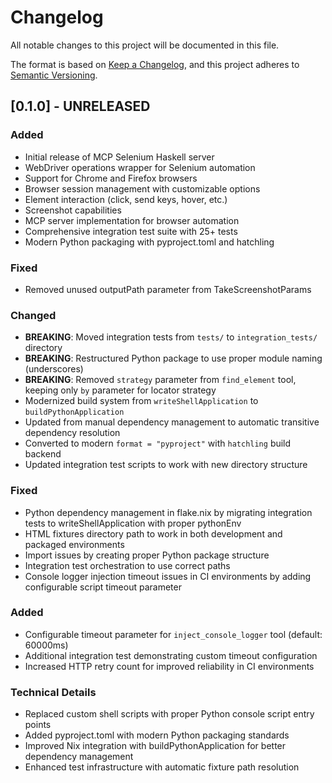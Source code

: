 # Changelog

All notable changes to this project will be documented in this file.

The format is based on [Keep a Changelog](https://keepachangelog.com/en/1.0.0/),
and this project adheres to [Semantic Versioning](https://semver.org/spec/v2.0.0.html).

## [0.1.0] - UNRELEASED

### Added
- Initial release of MCP Selenium Haskell server
- WebDriver operations wrapper for Selenium automation
- Support for Chrome and Firefox browsers
- Browser session management with customizable options
- Element interaction (click, send keys, hover, etc.)
- Screenshot capabilities
- MCP server implementation for browser automation
- Comprehensive integration test suite with 25+ tests
- Modern Python packaging with pyproject.toml and hatchling

### Fixed
- Removed unused outputPath parameter from TakeScreenshotParams

### Changed
- **BREAKING**: Moved integration tests from `tests/` to `integration_tests/` directory
- **BREAKING**: Restructured Python package to use proper module naming (underscores)
- **BREAKING**: Removed `strategy` parameter from `find_element` tool, keeping only `by` parameter for locator strategy
- Modernized build system from `writeShellApplication` to `buildPythonApplication`
- Updated from manual dependency management to automatic transitive dependency resolution
- Converted to modern `format = "pyproject"` with `hatchling` build backend
- Updated integration test scripts to work with new directory structure

### Fixed
- Python dependency management in flake.nix by migrating integration tests to writeShellApplication with proper pythonEnv
- HTML fixtures directory path to work in both development and packaged environments
- Import issues by creating proper Python package structure
- Integration test orchestration to use correct paths
- Console logger injection timeout issues in CI environments by adding configurable script timeout parameter

### Added
- Configurable timeout parameter for `inject_console_logger` tool (default: 60000ms)
- Additional integration test demonstrating custom timeout configuration
- Increased HTTP retry count for improved reliability in CI environments

### Technical Details
- Replaced custom shell scripts with proper Python console script entry points
- Added pyproject.toml with modern Python packaging standards
- Improved Nix integration with buildPythonApplication for better dependency management
- Enhanced test infrastructure with automatic fixture path resolution

